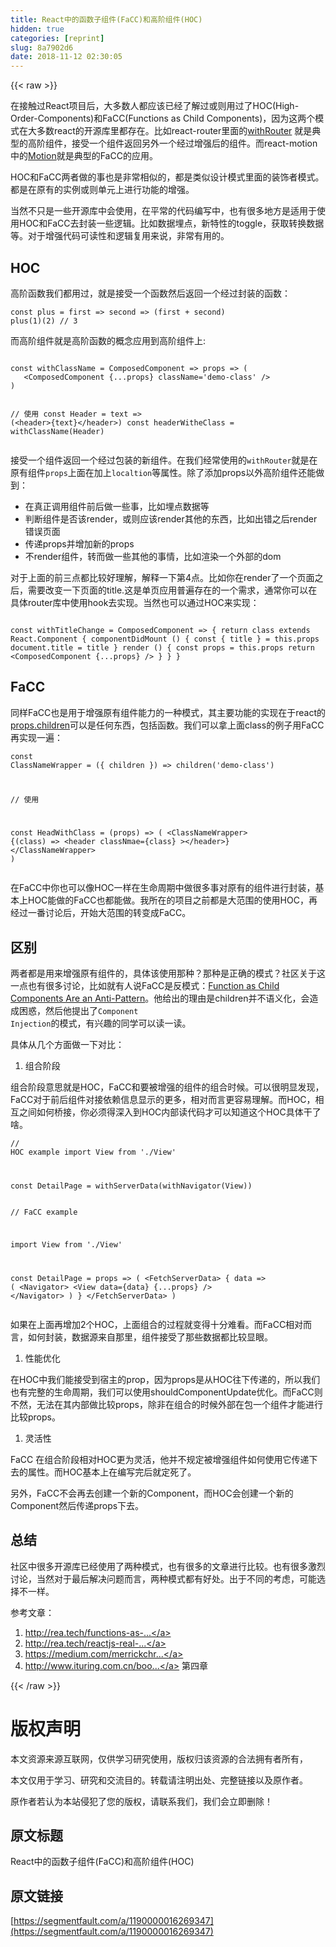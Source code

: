 ```yaml
---
title: React中的函数子组件(FaCC)和高阶组件(HOC)
hidden: true
categories: [reprint]
slug: 8a7902d6
date: 2018-11-12 02:30:05
---
```


{{< raw >}}
<p>&#x5728;&#x63A5;&#x89E6;&#x8FC7;React&#x9879;&#x76EE;&#x540E;&#xFF0C;&#x5927;&#x591A;&#x6570;&#x4EBA;&#x90FD;&#x5E94;&#x8BE5;&#x5DF2;&#x7ECF;&#x4E86;&#x89E3;&#x8FC7;&#x6216;&#x5219;&#x7528;&#x8FC7;&#x4E86;HOC(High-Order-Components)&#x548C;FaCC(Functions as Child Components)&#xFF0C;&#x56E0;&#x4E3A;&#x8FD9;&#x4E24;&#x4E2A;&#x6A21;&#x5F0F;&#x5728;&#x5927;&#x591A;&#x6570;react&#x7684;&#x5F00;&#x6E90;&#x5E93;&#x91CC;&#x90FD;&#x5B58;&#x5728;&#x3002;&#x6BD4;&#x5982;react-router&#x91CC;&#x9762;&#x7684;<a href="https://github.com/ReactTraining/react-router/blob/master/packages/react-router/modules/withRouter.js#L9" rel="nofollow noreferrer">withRouter</a> &#x5C31;&#x662F;&#x5178;&#x578B;&#x7684;&#x9AD8;&#x9636;&#x7EC4;&#x4EF6;&#xFF0C;&#x63A5;&#x53D7;&#x4E00;&#x4E2A;&#x7EC4;&#x4EF6;&#x8FD4;&#x56DE;&#x53E6;&#x5916;&#x4E00;&#x4E2A;&#x7ECF;&#x8FC7;&#x589E;&#x5F3A;&#x540E;&#x7684;&#x7EC4;&#x4EF6;&#x3002;&#x800C;react-motion&#x4E2D;&#x7684;<a href="https://github.com/chenglou/react-motion/blob/master/src/Motion.js#L28" rel="nofollow noreferrer">Motion</a>&#x5C31;&#x662F;&#x5178;&#x578B;&#x7684;FaCC&#x7684;&#x5E94;&#x7528;&#x3002;</p><p>HOC&#x548C;FaCC&#x4E24;&#x8005;&#x505A;&#x7684;&#x4E8B;&#x4E5F;&#x662F;&#x975E;&#x5E38;&#x76F8;&#x4F3C;&#x7684;&#xFF0C;&#x90FD;&#x662F;&#x7C7B;&#x4F3C;&#x8BBE;&#x8BA1;&#x6A21;&#x5F0F;&#x91CC;&#x9762;&#x7684;&#x88C5;&#x9970;&#x8005;&#x6A21;&#x5F0F;&#x3002;&#x90FD;&#x662F;&#x5728;&#x539F;&#x6709;&#x7684;&#x5B9E;&#x4F8B;&#x6216;&#x5219;&#x5355;&#x5143;&#x4E0A;&#x8FDB;&#x884C;&#x529F;&#x80FD;&#x7684;&#x589E;&#x5F3A;&#x3002;</p><p>&#x5F53;&#x7136;&#x4E0D;&#x53EA;&#x662F;&#x4E00;&#x4E9B;&#x5F00;&#x6E90;&#x5E93;&#x4E2D;&#x4F1A;&#x4F7F;&#x7528;&#xFF0C;&#x5728;&#x5E73;&#x5E38;&#x7684;&#x4EE3;&#x7801;&#x7F16;&#x5199;&#x4E2D;&#xFF0C;&#x4E5F;&#x6709;&#x5F88;&#x591A;&#x5730;&#x65B9;&#x662F;&#x9002;&#x7528;&#x4E8E;&#x4F7F;&#x7528;HOC&#x548C;FaCC&#x53BB;&#x5C01;&#x88C5;&#x4E00;&#x4E9B;&#x903B;&#x8F91;&#x3002;&#x6BD4;&#x5982;&#x6570;&#x636E;&#x57CB;&#x70B9;&#xFF0C;&#x65B0;&#x7279;&#x6027;&#x7684;toggle&#xFF0C;&#x83B7;&#x53D6;&#x8F6C;&#x6362;&#x6570;&#x636E;&#x7B49;&#x3002;&#x5BF9;&#x4E8E;&#x589E;&#x5F3A;&#x4EE3;&#x7801;&#x53EF;&#x8BFB;&#x6027;&#x548C;&#x903B;&#x8F91;&#x590D;&#x7528;&#x6765;&#x8BF4;&#xFF0C;&#x975E;&#x5E38;&#x6709;&#x7528;&#x7684;&#x3002;</p><h2>HOC</h2><p>&#x9AD8;&#x9636;&#x51FD;&#x6570;&#x6211;&#x4EEC;&#x90FD;&#x7528;&#x8FC7;&#xFF0C;&#x5C31;&#x662F;&#x63A5;&#x53D7;&#x4E00;&#x4E2A;&#x51FD;&#x6570;&#x7136;&#x540E;&#x8FD4;&#x56DE;&#x4E00;&#x4E2A;&#x7ECF;&#x8FC7;&#x5C01;&#x88C5;&#x7684;&#x51FD;&#x6570;&#xFF1A;</p><pre><code class="js">const plus = first =&gt; second =&gt; (first + second)
plus(1)(2) // 3</code></pre><p>&#x800C;&#x9AD8;&#x9636;&#x7EC4;&#x4EF6;&#x5C31;&#x662F;&#x9AD8;&#x9636;&#x51FD;&#x6570;&#x7684;&#x6982;&#x5FF5;&#x5E94;&#x7528;&#x5230;&#x9AD8;&#x9636;&#x7EC4;&#x4EF6;&#x4E0A;:</p><pre><code class="js">
const withClassName = ComposedComponent =&gt; props =&gt; (
   &lt;ComposedComponent {...props} className=&apos;demo-class&apos; /&gt;
)

// &#x4F7F;&#x7528;
const Header = text =&gt; (&lt;header&gt;{text}&lt;/header&gt;)
const headerWitheClass = withClassName(Header)</code></pre><p>&#x63A5;&#x53D7;&#x4E00;&#x4E2A;&#x7EC4;&#x4EF6;&#x8FD4;&#x56DE;&#x4E00;&#x4E2A;&#x7ECF;&#x8FC7;&#x5305;&#x88C5;&#x7684;&#x65B0;&#x7EC4;&#x4EF6;&#x3002;&#x5728;&#x6211;&#x4EEC;&#x7ECF;&#x5E38;&#x4F7F;&#x7528;&#x7684;<code>withRouter</code>&#x5C31;&#x662F;&#x5728;&#x539F;&#x6709;&#x7EC4;&#x4EF6;<code>props</code>&#x4E0A;&#x9762;&#x5728;&#x52A0;&#x4E0A;<code>localtion</code>&#x7B49;&#x5C5E;&#x6027;&#x3002;&#x9664;&#x4E86;&#x6DFB;&#x52A0;props&#x4EE5;&#x5916;&#x9AD8;&#x9636;&#x7EC4;&#x4EF6;&#x8FD8;&#x80FD;&#x505A;&#x5230;&#xFF1A;</p><ul><li>&#x5728;&#x771F;&#x6B63;&#x8C03;&#x7528;&#x7EC4;&#x4EF6;&#x524D;&#x540E;&#x505A;&#x4E00;&#x4E9B;&#x4E8B;&#xFF0C;&#x6BD4;&#x5982;&#x57CB;&#x70B9;&#x6570;&#x636E;&#x7B49;</li><li>&#x5224;&#x65AD;&#x7EC4;&#x4EF6;&#x662F;&#x5426;&#x8BE5;render&#xFF0C;&#x6216;&#x5219;&#x5E94;&#x8BE5;render&#x5176;&#x4ED6;&#x7684;&#x4E1C;&#x897F;&#xFF0C;&#x6BD4;&#x5982;&#x51FA;&#x9519;&#x4E4B;&#x540E;render&#x9519;&#x8BEF;&#x9875;&#x9762;</li><li>&#x4F20;&#x9012;props&#x5E76;&#x589E;&#x52A0;&#x65B0;&#x7684;props</li><li>&#x4E0D;render&#x7EC4;&#x4EF6;&#xFF0C;&#x8F6C;&#x800C;&#x505A;&#x4E00;&#x4E9B;&#x5176;&#x4ED6;&#x7684;&#x4E8B;&#x60C5;&#xFF0C;&#x6BD4;&#x5982;&#x6E32;&#x67D3;&#x4E00;&#x4E2A;&#x5916;&#x90E8;&#x7684;dom</li></ul><p>&#x5BF9;&#x4E8E;&#x4E0A;&#x9762;&#x7684;&#x524D;&#x4E09;&#x70B9;&#x90FD;&#x6BD4;&#x8F83;&#x597D;&#x7406;&#x89E3;&#xFF0C;&#x89E3;&#x91CA;&#x4E00;&#x4E0B;&#x7B2C;4&#x70B9;&#x3002;&#x6BD4;&#x5982;&#x4F60;&#x5728;render&#x4E86;&#x4E00;&#x4E2A;&#x9875;&#x9762;&#x4E4B;&#x540E;&#xFF0C;&#x9700;&#x8981;&#x6539;&#x53D8;&#x4E00;&#x4E0B;&#x9875;&#x9762;&#x7684;title.&#x8FD9;&#x662F;&#x5355;&#x9875;&#x5E94;&#x7528;&#x666E;&#x904D;&#x5B58;&#x5728;&#x7684;&#x4E00;&#x4E2A;&#x9700;&#x6C42;&#xFF0C;&#x901A;&#x5E38;&#x4F60;&#x53EF;&#x4EE5;&#x5728;&#x5177;&#x4F53;router&#x5E93;&#x4E2D;&#x4F7F;&#x7528;hook&#x53BB;&#x5B9E;&#x73B0;&#x3002;&#x5F53;&#x7136;&#x4E5F;&#x53EF;&#x4EE5;&#x901A;&#x8FC7;HOC&#x6765;&#x5B9E;&#x73B0;&#xFF1A;</p><pre><code class="js">
const withTitleChange = ComposedComponent =&gt; {
  return class extends React.Component {
    componentDidMount () {
      const { title } = this.props
      document.title = title
    }
    render () {
      const props = this.props
      return &lt;ComposedComponent {...props} /&gt;
    }
  }
}
</code></pre><h2>FaCC</h2><p>&#x540C;&#x6837;FaCC&#x4E5F;&#x662F;&#x7528;&#x4E8E;&#x589E;&#x5F3A;&#x539F;&#x6709;&#x7EC4;&#x4EF6;&#x80FD;&#x529B;&#x7684;&#x4E00;&#x79CD;&#x6A21;&#x5F0F;&#xFF0C;&#x5176;&#x4E3B;&#x8981;&#x529F;&#x80FD;&#x7684;&#x5B9E;&#x73B0;&#x5728;&#x4E8E;react&#x7684;<a href="https://reactjs.org/docs/jsx-in-depth.html#functions-as-children" rel="nofollow noreferrer">props.children</a>&#x53EF;&#x4EE5;&#x662F;&#x4EFB;&#x4F55;&#x4E1C;&#x897F;&#xFF0C;&#x5305;&#x62EC;&#x51FD;&#x6570;&#x3002;&#x6211;&#x4EEC;&#x53EF;&#x4EE5;&#x62FF;&#x4E0A;&#x9762;class&#x7684;&#x4F8B;&#x5B50;&#x7528;FaCC&#x518D;&#x5B9E;&#x73B0;&#x4E00;&#x904D;&#xFF1A;</p><pre><code class="jsx">const ClassNameWrapper = ({ children }) =&gt; children(&apos;demo-class&apos;)

// &#x4F7F;&#x7528;

const HeadWithClass = (props) =&gt; (
  &lt;ClassNameWrapper&gt;
    {(class) =&gt; &lt;header classNmae={class} &gt;&lt;/header&gt;}
  &lt;/ClassNameWrapper&gt;
)</code></pre><p>&#x5728;FaCC&#x4E2D;&#x4F60;&#x4E5F;&#x53EF;&#x4EE5;&#x50CF;HOC&#x4E00;&#x6837;&#x5728;&#x751F;&#x547D;&#x5468;&#x671F;&#x4E2D;&#x505A;&#x5F88;&#x591A;&#x4E8B;&#x5BF9;&#x539F;&#x6709;&#x7684;&#x7EC4;&#x4EF6;&#x8FDB;&#x884C;&#x5C01;&#x88C5;&#xFF0C;&#x57FA;&#x672C;&#x4E0A;HOC&#x80FD;&#x505A;&#x7684;FaCC&#x4E5F;&#x90FD;&#x80FD;&#x505A;&#x3002;&#x6211;&#x6240;&#x5728;&#x7684;&#x9879;&#x76EE;&#x4E4B;&#x524D;&#x90FD;&#x662F;&#x5927;&#x8303;&#x56F4;&#x7684;&#x4F7F;&#x7528;HOC&#xFF0C;&#x518D;&#x7ECF;&#x8FC7;&#x4E00;&#x756A;&#x8BA8;&#x8BBA;&#x540E;&#xFF0C;&#x5F00;&#x59CB;&#x5927;&#x8303;&#x56F4;&#x7684;&#x8F6C;&#x53D8;&#x6210;FaCC&#x3002;</p><h2>&#x533A;&#x522B;</h2><p>&#x4E24;&#x8005;&#x90FD;&#x662F;&#x7528;&#x6765;&#x589E;&#x5F3A;&#x539F;&#x6709;&#x7EC4;&#x4EF6;&#x7684;&#xFF0C;&#x5177;&#x4F53;&#x8BE5;&#x4F7F;&#x7528;&#x90A3;&#x79CD;&#xFF1F;&#x90A3;&#x79CD;&#x662F;&#x6B63;&#x786E;&#x7684;&#x6A21;&#x5F0F;&#xFF1F;&#x793E;&#x533A;&#x5173;&#x4E8E;&#x8FD9;&#x4E00;&#x70B9;&#x4E5F;&#x6709;&#x5F88;&#x591A;&#x8BA8;&#x8BBA;&#xFF0C;&#x6BD4;&#x5982;&#x5C31;&#x6709;&#x4EBA;&#x8BF4;FaCC&#x662F;&#x53CD;&#x6A21;&#x5F0F;&#xFF1A;<a href="https://americanexpress.io/faccs-are-an-antipattern/" rel="nofollow noreferrer">Function as Child Components Are an Anti-Pattern</a>&#x3002;&#x4ED6;&#x7ED9;&#x51FA;&#x7684;&#x7406;&#x7531;&#x662F;children&#x5E76;&#x4E0D;&#x8BED;&#x4E49;&#x5316;&#xFF0C;&#x4F1A;&#x9020;&#x6210;&#x56F0;&#x60D1;&#xFF0C;&#x7136;&#x540E;&#x4ED6;&#x63D0;&#x51FA;&#x4E86;<code>Component Injection</code>&#x7684;&#x6A21;&#x5F0F;&#xFF0C;&#x6709;&#x5174;&#x8DA3;&#x7684;&#x540C;&#x5B66;&#x53EF;&#x4EE5;&#x8BFB;&#x4E00;&#x8BFB;&#x3002;</p><p>&#x5177;&#x4F53;&#x4ECE;&#x51E0;&#x4E2A;&#x65B9;&#x9762;&#x505A;&#x4E00;&#x4E0B;&#x5BF9;&#x6BD4;&#xFF1A;</p><ol><li>&#x7EC4;&#x5408;&#x9636;&#x6BB5;</li></ol><p>&#x7EC4;&#x5408;&#x9636;&#x6BB5;&#x610F;&#x601D;&#x5C31;&#x662F;HOC&#xFF0C;FaCC&#x548C;&#x8981;&#x88AB;&#x589E;&#x5F3A;&#x7684;&#x7EC4;&#x4EF6;&#x7684;&#x7EC4;&#x5408;&#x65F6;&#x5019;&#x3002;&#x53EF;&#x4EE5;&#x5F88;&#x660E;&#x663E;&#x53D1;&#x73B0;&#xFF0C;FaCC&#x5BF9;&#x4E8E;&#x524D;&#x540E;&#x7EC4;&#x4EF6;&#x5BF9;&#x63A5;&#x4F9D;&#x8D56;&#x4FE1;&#x606F;&#x663E;&#x793A;&#x7684;&#x66F4;&#x591A;&#xFF0C;&#x76F8;&#x5BF9;&#x800C;&#x8A00;&#x66F4;&#x5BB9;&#x6613;&#x7406;&#x89E3;&#x3002;&#x800C;HOC&#xFF0C;&#x76F8;&#x4E92;&#x4E4B;&#x95F4;&#x5982;&#x4F55;&#x6865;&#x63A5;&#xFF0C;&#x4F60;&#x5FC5;&#x987B;&#x5F97;&#x6DF1;&#x5165;&#x5230;HOC&#x5185;&#x90E8;&#x8BFB;&#x4EE3;&#x7801;&#x624D;&#x53EF;&#x4EE5;&#x77E5;&#x9053;&#x8FD9;&#x4E2A;HOC&#x5177;&#x4F53;&#x5E72;&#x4E86;&#x5565;&#x3002;</p><pre><code class="js">// HOC example
import View from &apos;./View&apos;

const DetailPage = withServerData(withNavigator(View))
</code></pre><pre><code class="js">// FaCC example

import View from &apos;./View&apos;

const DetailPage = props =&gt; (
  &lt;FetchServerData&gt;
    {
      data =&gt; (
        &lt;Navigator&gt;
          &lt;View data={data} {...props} /&gt;
        &lt;/Navigator&gt;
      )
    }
  &lt;/FetchServerData&gt;
)
</code></pre><p>&#x5982;&#x679C;&#x5728;&#x4E0A;&#x9762;&#x518D;&#x589E;&#x52A0;2&#x4E2A;HOC&#xFF0C;&#x4E0A;&#x9762;&#x7EC4;&#x5408;&#x7684;&#x8FC7;&#x7A0B;&#x5C31;&#x53D8;&#x5F97;&#x5341;&#x5206;&#x96BE;&#x770B;&#x3002;&#x800C;FaCC&#x76F8;&#x5BF9;&#x800C;&#x8A00;&#xFF0C;&#x5982;&#x4F55;&#x5C01;&#x88C5;&#xFF0C;&#x6570;&#x636E;&#x6E90;&#x6765;&#x81EA;&#x90A3;&#x91CC;&#xFF0C;&#x7EC4;&#x4EF6;&#x63A5;&#x53D7;&#x4E86;&#x90A3;&#x4E9B;&#x6570;&#x636E;&#x90FD;&#x6BD4;&#x8F83;&#x663E;&#x773C;&#x3002;</p><ol><li>&#x6027;&#x80FD;&#x4F18;&#x5316;</li></ol><p>&#x5728;HOC&#x4E2D;&#x6211;&#x4EEC;&#x80FD;&#x63A5;&#x53D7;&#x5230;&#x5BBF;&#x4E3B;&#x7684;prop&#xFF0C;&#x56E0;&#x4E3A;props&#x662F;&#x4ECE;HOC&#x5F80;&#x4E0B;&#x4F20;&#x9012;&#x7684;&#xFF0C;&#x6240;&#x4EE5;&#x6211;&#x4EEC;&#x4E5F;&#x6709;&#x5B8C;&#x6574;&#x7684;&#x751F;&#x547D;&#x5468;&#x671F;&#xFF0C;&#x6211;&#x4EEC;&#x53EF;&#x4EE5;&#x4F7F;&#x7528;shouldComponentUpdate&#x4F18;&#x5316;&#x3002;&#x800C;FaCC&#x5219;&#x4E0D;&#x7136;&#xFF0C;&#x65E0;&#x6CD5;&#x5728;&#x5176;&#x5185;&#x90E8;&#x505A;&#x6BD4;&#x8F83;props&#xFF0C;&#x9664;&#x975E;&#x5728;&#x7EC4;&#x5408;&#x7684;&#x65F6;&#x5019;&#x5916;&#x90E8;&#x5728;&#x5305;&#x4E00;&#x4E2A;&#x7EC4;&#x4EF6;&#x624D;&#x80FD;&#x8FDB;&#x884C;&#x6BD4;&#x8F83;props&#x3002;</p><ol><li>&#x7075;&#x6D3B;&#x6027;</li></ol><p>FaCC &#x5728;&#x7EC4;&#x5408;&#x9636;&#x6BB5;&#x76F8;&#x5BF9;HOC&#x66F4;&#x4E3A;&#x7075;&#x6D3B;&#xFF0C;&#x4ED6;&#x5E76;&#x4E0D;&#x89C4;&#x5B9A;&#x88AB;&#x589E;&#x5F3A;&#x7EC4;&#x4EF6;&#x5982;&#x4F55;&#x4F7F;&#x7528;&#x5B83;&#x4F20;&#x9012;&#x4E0B;&#x53BB;&#x7684;&#x5C5E;&#x6027;&#x3002;&#x800C;HOC&#x57FA;&#x672C;&#x4E0A;&#x5728;&#x7F16;&#x5199;&#x5B8C;&#x540E;&#x5C31;&#x5B9A;&#x6B7B;&#x4E86;&#x3002;</p><p>&#x53E6;&#x5916;&#xFF0C;FaCC&#x4E0D;&#x4F1A;&#x518D;&#x53BB;&#x521B;&#x5EFA;&#x4E00;&#x4E2A;&#x65B0;&#x7684;Component&#xFF0C;&#x800C;HOC&#x4F1A;&#x521B;&#x5EFA;&#x4E00;&#x4E2A;&#x65B0;&#x7684;Component&#x7136;&#x540E;&#x4F20;&#x9012;props&#x4E0B;&#x53BB;&#x3002;</p><h2>&#x603B;&#x7ED3;</h2><p>&#x793E;&#x533A;&#x4E2D;&#x5F88;&#x591A;&#x5F00;&#x6E90;&#x5E93;&#x5DF2;&#x7ECF;&#x4F7F;&#x7528;&#x4E86;&#x4E24;&#x79CD;&#x6A21;&#x5F0F;&#xFF0C;&#x4E5F;&#x6709;&#x5F88;&#x591A;&#x7684;&#x6587;&#x7AE0;&#x8FDB;&#x884C;&#x6BD4;&#x8F83;&#x3002;&#x4E5F;&#x6709;&#x5F88;&#x591A;&#x6FC0;&#x70C8;&#x8BA8;&#x8BBA;&#xFF0C;&#x5F53;&#x7136;&#x5BF9;&#x4E8E;&#x6700;&#x540E;&#x89E3;&#x51B3;&#x95EE;&#x9898;&#x800C;&#x8A00;&#xFF0C;&#x4E24;&#x79CD;&#x6A21;&#x5F0F;&#x90FD;&#x6709;&#x597D;&#x5904;&#x3002;&#x51FA;&#x4E8E;&#x4E0D;&#x540C;&#x7684;&#x8003;&#x8651;&#xFF0C;&#x53EF;&#x80FD;&#x9009;&#x62E9;&#x4E0D;&#x4E00;&#x6837;&#x3002;</p><p>&#x53C2;&#x8003;&#x6587;&#x7AE0;&#xFF1A;</p><ol><li><a href="http://rea.tech/functions-as-child-components-and-higher-order-components/" rel="nofollow noreferrer">http://rea.tech/functions-as-...</a></li><li><a href="http://rea.tech/reactjs-real-world-examples-of-higher-order-components/#the-relationship-between-hocs-and-decorator-design-pattern" rel="nofollow noreferrer">http://rea.tech/reactjs-real-...</a></li><li><a href="https://medium.com/merrickchristensen/function-as-child-components-5f3920a9ace9" rel="nofollow noreferrer">https://medium.com/merrickchr...</a></li><li><a href="http://www.ituring.com.cn/book/2007" rel="nofollow noreferrer">http://www.ituring.com.cn/boo...</a> &#x7B2C;&#x56DB;&#x7AE0;</li></ol>
{{< /raw >}}

# 版权声明
本文资源来源互联网，仅供学习研究使用，版权归该资源的合法拥有者所有，

本文仅用于学习、研究和交流目的。转载请注明出处、完整链接以及原作者。 

原作者若认为本站侵犯了您的版权，请联系我们，我们会立即删除！

## 原文标题
React中的函数子组件(FaCC)和高阶组件(HOC)

## 原文链接
[https://segmentfault.com/a/1190000016269347](https://segmentfault.com/a/1190000016269347)


